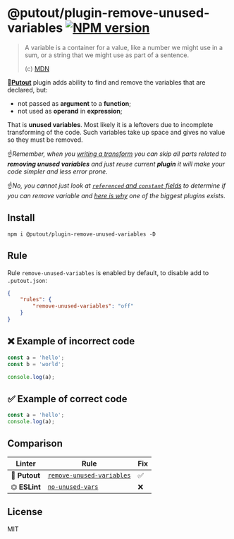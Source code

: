 # @putout/plugin-remove-unused-variables [![NPM version][NPMIMGURL]][NPMURL]

[NPMIMGURL]: https://img.shields.io/npm/v/@putout/plugin-remove-unused-variables.svg?style=flat&longCache=true
[NPMURL]: https://npmjs.org/package/@putout/plugin-remove-unused-variables "npm"

> A variable is a container for a value, like a number we might use in a sum, or a string that we might use as part of a sentence.
>
> (c) [MDN](https://developer.mozilla.org/en-US/docs/Learn/JavaScript/First_steps/Variables)

🐊[**Putout**](https://github.com/coderaiser/putout) plugin adds ability to find and remove the variables that are declared, but:

- not passed as **argument** to a **function**;
- not used as **operand** in **expression**;

That is **unused variables**. Most likely it is a leftovers due to incomplete transforming of the code. Such variables take up space and gives no value so they must be removed.

☝️*Remember, when you [writing a transform](https://github.com/coderaiser/putout/tree/master/packages/engine-runner#readme) you can skip all parts related to **removing unused variables** and just reuse current **plugin** it will make your code simpler and less error prone.*

☝️*No, you cannot just look at [`referenced` and `constant` fields](https://github.com/jamiebuilds/babel-handbook/blob/master/translations/en/plugin-handbook.md#user-content-bindings) to determine if you can remove variable and [here is why](https://putout.cloudcmd.io/#/gist/4277392f74b56b74911b779c9624af8d/cfec476f857dfb4f4c7a6247bdcc6b521fed8e70) one of the biggest plugins exists*.

## Install

```
npm i @putout/plugin-remove-unused-variables -D
```

## Rule

Rule `remove-unused-variables` is enabled by default, to disable add to `.putout.json`:

```json
{
    "rules": {
        "remove-unused-variables": "off"
    }
}
```

## ❌ Example of incorrect code

```js
const a = 'hello';
const b = 'world';

console.log(a);
```

## ✅ Example of correct code

```js
const a = 'hello';
console.log(a);
```

## Comparison

Linter | Rule | Fix
--------|-------|------------|
🐊 **Putout**| [`remove-unused-variables`](https://github.com/coderaiser/putout/tree/master/packages/plugin-remove-unused-variables#readme)| ✅
⏣ **ESLint** | [`no-unused-vars`](https://eslint.org/docs/rules/no-unused-vars) | ❌

## License

MIT
